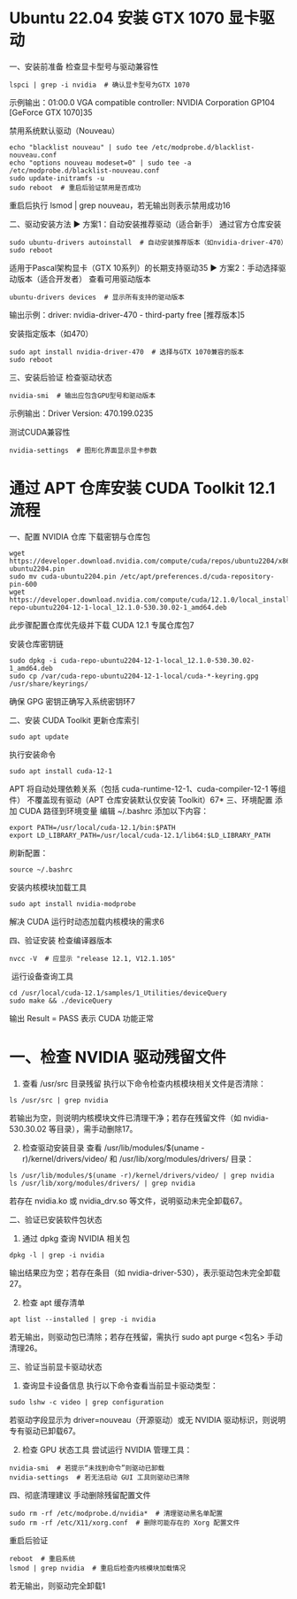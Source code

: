 
# Ubuntu 22.04 安装 GTX 1070 显卡驱动

一、安装前准备
‌检查显卡型号与驱动兼容性‌


``` lspci | grep -i nvidia  # 确认显卡型号为GTX 1070 ```

示例输出：01:00.0 VGA compatible controller: NVIDIA Corporation GP104 [GeForce GTX 1070]35

‌禁用系统默认驱动（Nouveau）‌

```
echo "blacklist nouveau" | sudo tee /etc/modprobe.d/blacklist-nouveau.conf
echo "options nouveau modeset=0" | sudo tee -a /etc/modprobe.d/blacklist-nouveau.conf
sudo update-initramfs -u
sudo reboot  # 重启后验证禁用是否成功
```

重启后执行 lsmod | grep nouveau，若无输出则表示禁用成功16

二、驱动安装方法
▶ 方案1：自动安装推荐驱动（适合新手）
‌通过官方仓库安装
‌
```
sudo ubuntu-drivers autoinstall  # 自动安装推荐版本（如nvidia-driver-470）
sudo reboot
```

适用于Pascal架构显卡（GTX 10系列）的长期支持驱动35
▶ 方案2：手动选择驱动版本（适合开发者）
‌查看可用驱动版本‌

```
ubuntu-drivers devices  # 显示所有支持的驱动版本
```

输出示例：driver: nvidia-driver-470 - third-party free [推荐版本]5

‌安装指定版本（如470）‌

```
sudo apt install nvidia-driver-470  # 选择与GTX 1070兼容的版本
sudo reboot
```

三、安装后验证
‌检查驱动状态‌

```
nvidia-smi  # 输出应包含GPU型号和驱动版本
```

示例输出：Driver Version: 470.199.0235

‌测试CUDA兼容性
‌
```
nvidia-settings  # 图形化界面显示显卡参数
```


# 通过 APT 仓库安装 CUDA Toolkit 12.1 流程
一、配置 NVIDIA 仓库
‌下载密钥与仓库包‌

```
wget https://developer.download.nvidia.com/compute/cuda/repos/ubuntu2204/x86_64/cuda-ubuntu2204.pin
sudo mv cuda-ubuntu2204.pin /etc/apt/preferences.d/cuda-repository-pin-600
wget https://developer.download.nvidia.com/compute/cuda/12.1.0/local_installers/cuda-repo-ubuntu2204-12-1-local_12.1.0-530.30.02-1_amd64.deb
```

此步骤配置仓库优先级并下载 CUDA 12.1 专属仓库包7

‌安装仓库密钥链‌

```
sudo dpkg -i cuda-repo-ubuntu2204-12-1-local_12.1.0-530.30.02-1_amd64.deb
sudo cp /var/cuda-repo-ubuntu2204-12-1-local/cuda-*-keyring.gpg /usr/share/keyrings/
```

确保 GPG 密钥正确写入系统密钥环7

二、安装 CUDA Toolkit
‌更新仓库索引‌

```
sudo apt update
```

‌执行安装命令‌

```
sudo apt install cuda-12-1
```

APT 将自动处理依赖关系（包括 cuda-runtime-12-1、cuda-compiler-12-1 等组件）
‌不覆盖现有驱动‌（APT 仓库安装默认仅安装 Toolkit）67*
三、环境配置
‌添加 CUDA 路径到环境变量‌
编辑 ~/.bashrc 添加以下内容：

```
export PATH=/usr/local/cuda-12.1/bin:$PATH
export LD_LIBRARY_PATH=/usr/local/cuda-12.1/lib64:$LD_LIBRARY_PATH
```

刷新配置：

```
source ~/.bashrc
```

‌安装内核模块加载工具‌

```
sudo apt install nvidia-modprobe
```

解决 CUDA 运行时动态加载内核模块的需求6

四、验证安装
‌检查编译器版本‌

```
nvcc -V  # 应显示 "release 12.1, V12.1.105"
```
‌
运行设备查询工具‌

```
cd /usr/local/cuda-12.1/samples/1_Utilities/deviceQuery
sudo make && ./deviceQuery
```

输出 Result = PASS 表示 CUDA 功能正常


# 一、检查 NVIDIA 驱动残留文件
1. ‌查看 /usr/src 目录残留‌
执行以下命令检查内核模块相关文件是否清除：

```
ls /usr/src | grep nvidia
```

若输出为空，则说明内核模块文件已清理干净；若存在残留文件（如 nvidia-530.30.02 等目录），需手动删除17。

2. ‌检查驱动安装目录‌
查看 /usr/lib/modules/$(uname -r)/kernel/drivers/video/ 和 /usr/lib/xorg/modules/drivers/ 目录：

```
ls /usr/lib/modules/$(uname -r)/kernel/drivers/video/ | grep nvidia  
ls /usr/lib/xorg/modules/drivers/ | grep nvidia  
```

若存在 nvidia.ko 或 nvidia_drv.so 等文件，说明驱动未完全卸载67。

二、验证已安装软件包状态
1. ‌通过 dpkg 查询 NVIDIA 相关包‌

```
dpkg -l | grep -i nvidia  
```

输出结果应为空；若存在条目（如 nvidia-driver-530），表示驱动包未完全卸载27。

2. ‌检查 apt 缓存清单‌

```
apt list --installed | grep -i nvidia  
```

若无输出，则驱动包已清除；若存在残留，需执行 sudo apt purge <包名> 手动清理26。

三、验证当前显卡驱动状态
1. ‌查询显卡设备信息‌
执行以下命令查看当前显卡驱动类型：

```
sudo lshw -c video | grep configuration  
```

若驱动字段显示为 driver=nouveau（开源驱动）或无 NVIDIA 驱动标识，则说明专有驱动已卸载67。

2. ‌检查 GPU 状态工具‌
尝试运行 NVIDIA 管理工具：

```
nvidia-smi  # 若提示“未找到命令”则驱动已卸载  
nvidia-settings  # 若无法启动 GUI 工具则驱动已清除  
```

四、彻底清理建议
‌手动删除残留配置文件‌

```
sudo rm -rf /etc/modprobe.d/nvidia*  # 清理驱动黑名单配置  
sudo rm -rf /etc/X11/xorg.conf  # 删除可能存在的 Xorg 配置文件  
```

‌重启后验证‌

```
reboot  # 重启系统  
lsmod | grep nvidia  # 重启后检查内核模块加载情况  
```

若无输出，则驱动完全卸载1
